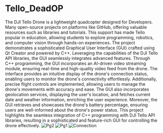 # Tello_DeadOP
The DJI Tello Drone is a lightweight quadcopter designed for Developers. Many open-source projects on platforms like GitHub, offering valuable resources such as libraries and tutorials. This support has made Tello popular in education, allowing students to explore programming, robotics, and computer vision through hands-on experiences. The project demonstrates a sophisticated Graphical User Interface (GUI) crafted using Qt Creator and powered by C++. Leveraging the capabilities of the DJI Tello API libraries, the GUI seamlessly integrates advanced features. Through C++ programming, the GUI incorporates an AI-driven video streaming module, ensuring real-time and high-quality video feed from the drone. The interface provides an intuitive display of the drone's connection status, enabling users to monitor the drone's connectivity effortlessly. Additionally, precise flight controls are implemented, allowing users to manage the drone's movements with accuracy and ease. The GUI also incorporates geolocation services, displaying the user's location, and fetches current date and weather information, enriching the user experience. Moreover, the GUI retrieves and showcases the drone's battery percentage, ensuring users are well-informed about the drone's power status. This project highlights the seamless integration of C++ programming with DJI Tello API libraries, resulting in a sophisticated and feature-rich GUI for controlling the drone effectively.
![Pg2](https://github.com/ZeshanHussain/Tello_DeadOP/assets/88027437/5871181d-2b01-4327-a06a-fa523449b34a)
![Pg1](https://github.com/ZeshanHussain/Tello_DeadOP/assets/88027437/d67d1ad8-d4b8-42d0-9d08-5115e177728d)
![Connection](https://github.com/ZeshanHussain/Tello_DeadOP/assets/88027437/b6e6dc33-779c-4110-b399-8b27bc34a1a1)
